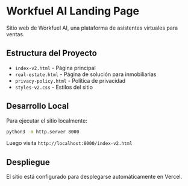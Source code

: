 # Workfuel AI Landing Page

Sitio web de Workfuel AI, una plataforma de asistentes virtuales para ventas.

## Estructura del Proyecto

- `index-v2.html` - Página principal
- `real-estate.html` - Página de solución para inmobiliarias
- `privacy-policy.html` - Política de privacidad
- `styles-v2.css` - Estilos del sitio

## Desarrollo Local

Para ejecutar el sitio localmente:

```bash
python3 -m http.server 8000
```

Luego visita `http://localhost:8000/index-v2.html`

## Despliegue

El sitio está configurado para desplegarse automáticamente en Vercel. 